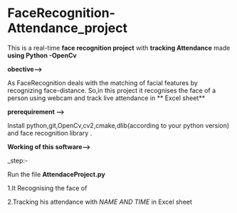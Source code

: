 # FaceRecognition-Attendance_project
This is a real-time **face recognition project** with **tracking  Attendance** made **using Python -OpenCv** 


**obective-->**

As FaceRecognition deals with the matching of facial features by recognizing face-distance.
So,in this project it recognises the face of a person using webcam and track live attendance in ** Excel sheet**

**prerequirement -->**

Install python,git,OpenCv,cv2,cmake,dlib(according to your python version) and face recognition library .

**Working of this software-->**

_step:-

Run the file **AttendaceProject.py**

1.It Recognising the face of 


2.Tracking his attendance with _NAME AND TIME_ in Excel sheet



